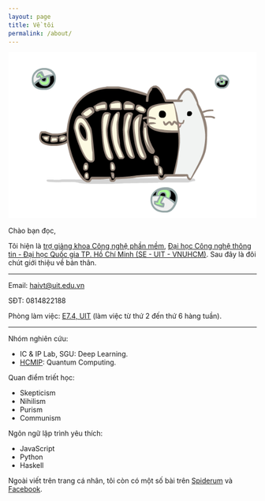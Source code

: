 ```yaml
---
layout: page
title: Về tôi
permalink: /about/
---
```


<p align="center">
  <img maxwidth="460" maxheight="300" src="https://raw.githubusercontent.com/vutuanhai237/vutuanhai237/main/cat.gif">
</p>

Chào bạn đọc,

Tôi hiện là [trợ giảng khoa Công nghệ phần mềm](http://se.uit.edu.vn/vi/gioi-thieu-3/b%E1%BB%99-m%C3%B4n-k%E1%BB%B9-thu%E1%BA%ADt-ph%E1%BA%A7n-m%E1%BB%81m.html), [Đại học Công nghệ thông tin - Đại học Quốc gia TP. Hồ Chí Minh (SE - UIT - VNUHCM)](https://www.uit.edu.vn/). Sau đây là đôi chút giới thiệu về bản thân.

---
Email: haivt@uit.edu.vn

SĐT: 0814822188

Phòng làm việc: [E7.4, UIT](https://www.google.com/maps/place/University+of+Information+Technology+VNU-HCM/@10.8700089,106.8030541,15z/data=!4m2!3m1!1s0x0:0xafa66f9c8be3c91?sa=X&ved=2ahUKEwjP3IHBsuj0AhWUaN4KHWeMCwcQ_BJ6BAgoEAU) (làm việc từ thứ 2 đến thứ 6 hàng tuần).

---
Nhóm nghiên cứu: 

- IC & IP Lab, SGU: Deep Learning.
- [HCMIP](https://lantrann.github.io/QuantumLab-HCMIP/members.html): Quantum Computing.

Quan điểm triết học: 
- Skepticism
- Nihilism
- Purism
- Communism


Ngôn ngữ lập trình yêu thích:
- JavaScript
- Python
- Haskell

Ngoài viết trên trang cá nhân, tôi còn có một số bài trên [Spiderum](https://spiderum.com/nguoi-dung/haimeohung) và [Facebook](https://www.facebook.com/groups/bht.cnpm.uit).

